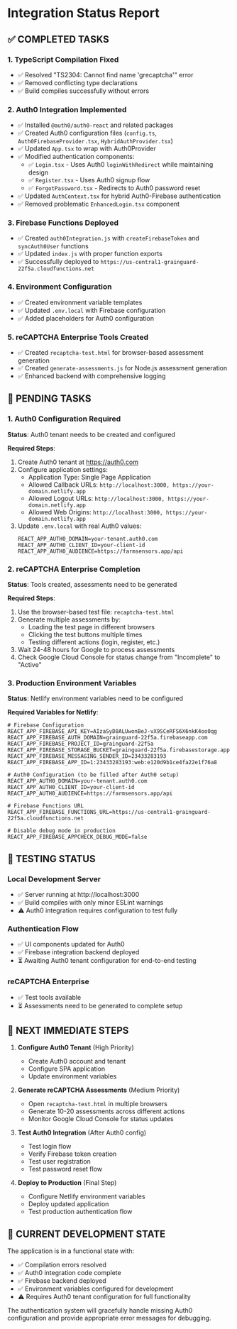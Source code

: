 # Integration Status Report

## ✅ COMPLETED TASKS

### 1. TypeScript Compilation Fixed
- ✅ Resolved "TS2304: Cannot find name 'grecaptcha'" error
- ✅ Removed conflicting type declarations
- ✅ Build compiles successfully without errors

### 2. Auth0 Integration Implemented
- ✅ Installed `@auth0/auth0-react` and related packages
- ✅ Created Auth0 configuration files (`config.ts`, `Auth0FirebaseProvider.tsx`, `HybridAuthProvider.tsx`)
- ✅ Updated `App.tsx` to wrap with Auth0Provider
- ✅ Modified authentication components:
  - ✅ `Login.tsx` - Uses Auth0 `loginWithRedirect` while maintaining design
  - ✅ `Register.tsx` - Uses Auth0 signup flow
  - ✅ `ForgotPassword.tsx` - Redirects to Auth0 password reset
- ✅ Updated `AuthContext.tsx` for hybrid Auth0-Firebase authentication
- ✅ Removed problematic `EnhancedLogin.tsx` component

### 3. Firebase Functions Deployed
- ✅ Created `auth0Integration.js` with `createFirebaseToken` and `syncAuth0User` functions
- ✅ Updated `index.js` with proper function exports
- ✅ Successfully deployed to `https://us-central1-grainguard-22f5a.cloudfunctions.net`

### 4. Environment Configuration
- ✅ Created environment variable templates
- ✅ Updated `.env.local` with Firebase configuration
- ✅ Added placeholders for Auth0 configuration

### 5. reCAPTCHA Enterprise Tools Created
- ✅ Created `recaptcha-test.html` for browser-based assessment generation
- ✅ Created `generate-assessments.js` for Node.js assessment generation
- ✅ Enhanced backend with comprehensive logging

## 🔄 PENDING TASKS

### 1. Auth0 Configuration Required
**Status**: Auth0 tenant needs to be created and configured

**Required Steps**:
1. Create Auth0 tenant at https://auth0.com
2. Configure application settings:
   - Application Type: Single Page Application
   - Allowed Callback URLs: `http://localhost:3000, https://your-domain.netlify.app`
   - Allowed Logout URLs: `http://localhost:3000, https://your-domain.netlify.app`
   - Allowed Web Origins: `http://localhost:3000, https://your-domain.netlify.app`
3. Update `.env.local` with real Auth0 values:
   ```
   REACT_APP_AUTH0_DOMAIN=your-tenant.auth0.com
   REACT_APP_AUTH0_CLIENT_ID=your-client-id
   REACT_APP_AUTH0_AUDIENCE=https://farmsensors.app/api
   ```

### 2. reCAPTCHA Enterprise Completion
**Status**: Tools created, assessments need to be generated

**Required Steps**:
1. Use the browser-based test file: `recaptcha-test.html`
2. Generate multiple assessments by:
   - Loading the test page in different browsers
   - Clicking the test buttons multiple times
   - Testing different actions (login, register, etc.)
3. Wait 24-48 hours for Google to process assessments
4. Check Google Cloud Console for status change from "Incomplete" to "Active"

### 3. Production Environment Variables
**Status**: Netlify environment variables need to be configured

**Required Variables for Netlify**:
```
# Firebase Configuration
REACT_APP_FIREBASE_API_KEY=AIzaSyD8ALUwonBeJ-vX9SCeRFS6X6nkK4oo0qg
REACT_APP_FIREBASE_AUTH_DOMAIN=grainguard-22f5a.firebaseapp.com
REACT_APP_FIREBASE_PROJECT_ID=grainguard-22f5a
REACT_APP_FIREBASE_STORAGE_BUCKET=grainguard-22f5a.firebasestorage.app
REACT_APP_FIREBASE_MESSAGING_SENDER_ID=23433283193
REACT_APP_FIREBASE_APP_ID=1:23433283193:web:e120d9b1ce4fa22e1f76a8

# Auth0 Configuration (to be filled after Auth0 setup)
REACT_APP_AUTH0_DOMAIN=your-tenant.auth0.com
REACT_APP_AUTH0_CLIENT_ID=your-client-id
REACT_APP_AUTH0_AUDIENCE=https://farmsensors.app/api

# Firebase Functions URL
REACT_APP_FIREBASE_FUNCTIONS_URL=https://us-central1-grainguard-22f5a.cloudfunctions.net

# Disable debug mode in production
REACT_APP_FIREBASE_APPCHECK_DEBUG_MODE=false
```

## 🧪 TESTING STATUS

### Local Development Server
- ✅ Server running at http://localhost:3000
- ✅ Build compiles with only minor ESLint warnings
- ⚠️  Auth0 integration requires configuration to test fully

### Authentication Flow
- ✅ UI components updated for Auth0
- ✅ Firebase integration backend deployed
- ⏳ Awaiting Auth0 tenant configuration for end-to-end testing

### reCAPTCHA Enterprise
- ✅ Test tools available
- ⏳ Assessments need to be generated to complete setup

## 📝 NEXT IMMEDIATE STEPS

1. **Configure Auth0 Tenant** (High Priority)
   - Create Auth0 account and tenant
   - Configure SPA application
   - Update environment variables

2. **Generate reCAPTCHA Assessments** (Medium Priority)
   - Open `recaptcha-test.html` in multiple browsers
   - Generate 10-20 assessments across different actions
   - Monitor Google Cloud Console for status updates

3. **Test Auth0 Integration** (After Auth0 config)
   - Test login flow
   - Verify Firebase token creation
   - Test user registration
   - Test password reset flow

4. **Deploy to Production** (Final Step)
   - Configure Netlify environment variables
   - Deploy updated application
   - Test production authentication flow

## 🔧 CURRENT DEVELOPMENT STATE

The application is in a functional state with:
- ✅ Compilation errors resolved
- ✅ Auth0 integration code complete
- ✅ Firebase backend deployed
- ✅ Environment variables configured for development
- ⚠️  Requires Auth0 tenant configuration for full functionality

The authentication system will gracefully handle missing Auth0 configuration and provide appropriate error messages for debugging.
